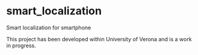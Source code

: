 # smart_localization
Smart localization for smartphone

This project has been developed within University of Verona and is a work in progress.
